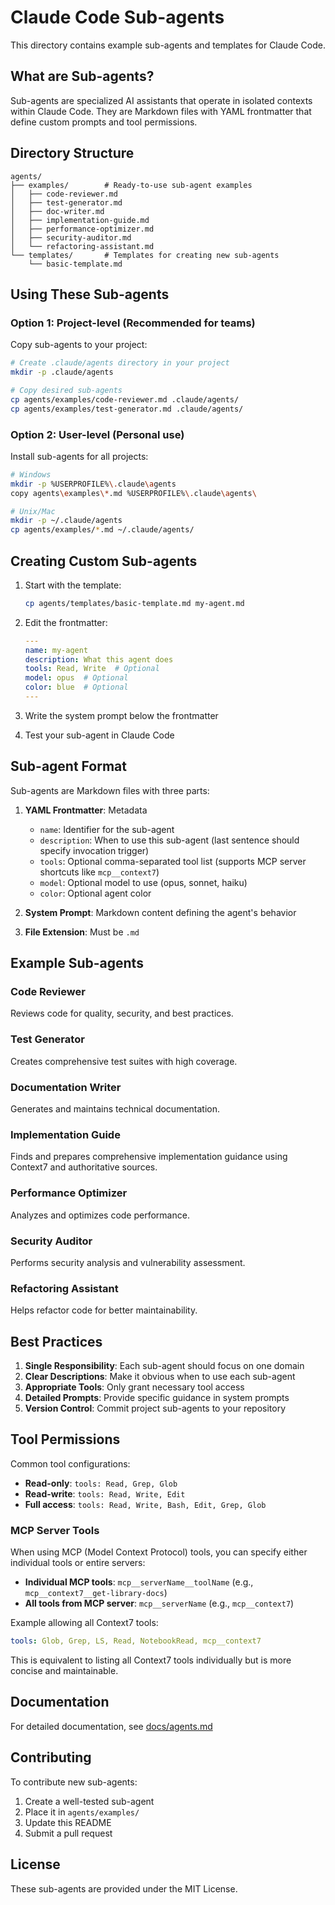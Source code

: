 # Claude Code Sub-agents

This directory contains example sub-agents and templates for Claude Code.

## What are Sub-agents?

Sub-agents are specialized AI assistants that operate in isolated contexts within Claude Code. They are Markdown files with YAML frontmatter that define custom prompts and tool permissions.

## Directory Structure

```text
agents/
├── examples/        # Ready-to-use sub-agent examples
│   ├── code-reviewer.md
│   ├── test-generator.md
│   ├── doc-writer.md
│   ├── implementation-guide.md
│   ├── performance-optimizer.md
│   ├── security-auditor.md
│   └── refactoring-assistant.md
└── templates/       # Templates for creating new sub-agents
    └── basic-template.md
```

## Using These Sub-agents

### Option 1: Project-level (Recommended for teams)

Copy sub-agents to your project:

```bash
# Create .claude/agents directory in your project
mkdir -p .claude/agents

# Copy desired sub-agents
cp agents/examples/code-reviewer.md .claude/agents/
cp agents/examples/test-generator.md .claude/agents/
```

### Option 2: User-level (Personal use)

Install sub-agents for all projects:

```bash
# Windows
mkdir -p %USERPROFILE%\.claude\agents
copy agents\examples\*.md %USERPROFILE%\.claude\agents\

# Unix/Mac
mkdir -p ~/.claude/agents
cp agents/examples/*.md ~/.claude/agents/
```

## Creating Custom Sub-agents

1. Start with the template:
   ```bash
   cp agents/templates/basic-template.md my-agent.md
   ```

2. Edit the frontmatter:
   ```yaml
   ---
   name: my-agent
   description: What this agent does
   tools: Read, Write  # Optional
   model: opus  # Optional
   color: blue  # Optional
   ---
   ```

3. Write the system prompt below the frontmatter

4. Test your sub-agent in Claude Code

## Sub-agent Format

Sub-agents are Markdown files with three parts:

1. **YAML Frontmatter**: Metadata
   - `name`: Identifier for the sub-agent
   - `description`: When to use this sub-agent (last sentence should specify invocation trigger)
   - `tools`: Optional comma-separated tool list (supports MCP server shortcuts like `mcp__context7`)
   - `model`: Optional model to use (opus, sonnet, haiku)
   - `color`: Optional agent color

2. **System Prompt**: Markdown content defining the agent's behavior

3. **File Extension**: Must be `.md`

## Example Sub-agents

### Code Reviewer
Reviews code for quality, security, and best practices.

### Test Generator
Creates comprehensive test suites with high coverage.

### Documentation Writer
Generates and maintains technical documentation.

### Implementation Guide
Finds and prepares comprehensive implementation guidance using Context7 and authoritative sources.

### Performance Optimizer
Analyzes and optimizes code performance.

### Security Auditor
Performs security analysis and vulnerability assessment.

### Refactoring Assistant
Helps refactor code for better maintainability.

## Best Practices

1. **Single Responsibility**: Each sub-agent should focus on one domain
2. **Clear Descriptions**: Make it obvious when to use each sub-agent
3. **Appropriate Tools**: Only grant necessary tool access
4. **Detailed Prompts**: Provide specific guidance in system prompts
5. **Version Control**: Commit project sub-agents to your repository

## Tool Permissions

Common tool configurations:

- **Read-only**: `tools: Read, Grep, Glob`
- **Read-write**: `tools: Read, Write, Edit`
- **Full access**: `tools: Read, Write, Bash, Edit, Grep, Glob`

### MCP Server Tools

When using MCP (Model Context Protocol) tools, you can specify either individual tools or entire servers:

- **Individual MCP tools**: `mcp__serverName__toolName` (e.g., `mcp__context7__get-library-docs`)
- **All tools from MCP server**: `mcp__serverName` (e.g., `mcp__context7`)

Example allowing all Context7 tools:
```yaml
tools: Glob, Grep, LS, Read, NotebookRead, mcp__context7
```

This is equivalent to listing all Context7 tools individually but is more concise and maintainable.

## Documentation

For detailed documentation, see [docs/agents.md](../docs/agents.md)

## Contributing

To contribute new sub-agents:

1. Create a well-tested sub-agent
2. Place it in `agents/examples/`
3. Update this README
4. Submit a pull request

## License

These sub-agents are provided under the MIT License.
